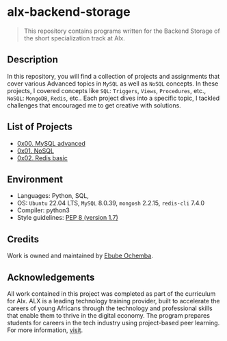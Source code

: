 # alx-backend-storage

> This repository contains programs written for the Backend Storage of the short specialization track at Alx.

## Description

In this repository, you will find a collection of projects and assignments that cover various Advanced topics in `MySQL` as well as `NoSQL` concepts. In these projects, I covered concepts like `SQL`: `Triggers`, `Views`, `Procedures`, etc., `NoSQL`: `MongoDB`, `Redis`, etc.. Each project dives into a specific topic, I tackled challenges that encouraged me to get creative with solutions.

## List of Projects

- [0x00. MySQL advanced](https://github.com/Ebube-Ochemba/alx-backend-storage/blob/main/0x00-MySQL_Advanced)
- [0x01. NoSQL](https://github.com/Ebube-Ochemba/alx-backend-storage/blob/main/0x01-NoSQL)
- [0x02. Redis basic](https://github.com/Ebube-Ochemba/alx-backend-storage/blob/main/0x02-redis_basic)

## Environment

- Languages: Python, SQL,
- OS: `Ubuntu` 22.04 LTS, `MySQL` 8.0.39, `mongosh` 2.2.15, `redis-cli` 7.4.0
- Compiler: python3
- Style guidelines: [PEP 8 (version 1.7)](https://peps.python.org/pep-0008/)

## Credits

Work is owned and maintained by [Ebube Ochemba](https://twitter.com/ebube116).

## Acknowledgements

All work contained in this project was completed as part of the curriculum for Alx. ALX is a leading technology training provider, built to accelerate the careers of young Africans through the technology and professional skills that enable them to thrive in the digital economy. The program prepares students for careers in the tech industry using project-based peer learning.
For more information, [visit](https://www.alxafrica.com/).
